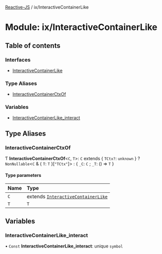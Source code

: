 [Reactive-JS](../README.md) / ix/InteractiveContainerLike

# Module: ix/InteractiveContainerLike

## Table of contents

### Interfaces

- [InteractiveContainerLike](../interfaces/ix_InteractiveContainerLike.InteractiveContainerLike.md)

### Type Aliases

- [InteractiveContainerCtxOf](ix_InteractiveContainerLike.md#interactivecontainerctxof)

### Variables

- [InteractiveContainerLike\_interact](ix_InteractiveContainerLike.md#interactivecontainerlike_interact)

## Type Aliases

### InteractiveContainerCtxOf

Ƭ **InteractiveContainerCtxOf**<`C`, `T`\>: `C` extends { `TCtx?`: `unknown`  } ? `NonNullable`<`C` & { `T`: `T`  }[``"TCtx"``]\> : { `_C`: `C` ; `_T`: () => `T`  }

#### Type parameters

| Name | Type |
| :------ | :------ |
| `C` | extends [`InteractiveContainerLike`](../interfaces/ix_InteractiveContainerLike.InteractiveContainerLike.md) |
| `T` | `T` |

## Variables

### InteractiveContainerLike\_interact

• `Const` **InteractiveContainerLike\_interact**: unique `symbol`
